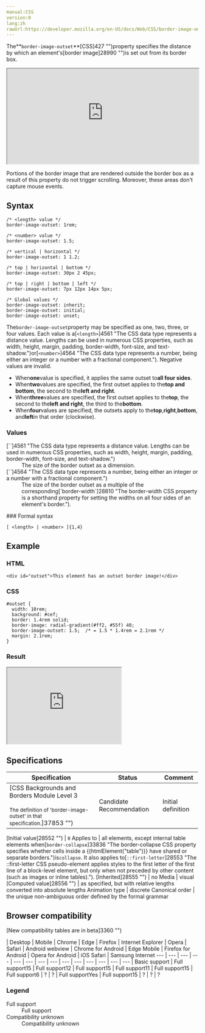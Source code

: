 ```yaml
---
manual:CSS
version:0
lang:zh
rawUrl:https://developer.mozilla.org/en-US/docs/Web/CSS/border-image-outset
---
```






The**`border-image-outset`**[CSS]427 "")property specifies the distance by which an element&#39;s[border image]28990 "")is set out from its border box.

<iframe src='https://interactive-examples.mdn.mozilla.net/pages/css/border-image-outset.html' width='100%' height='250'></iframe>


Portions of the border image that are rendered outside the border box as a result of this property do not trigger scrolling. Moreover, these areas don&#39;t capture mouse events.


## Syntax<a name="Syntax"></a>

```
/* <length> value */
border-image-outset: 1rem;

/* <number> value */
border-image-outset: 1.5;

/* vertical | horizontal */
border-image-outset: 1 1.2;

/* top | horizontal | bottom */
border-image-outset: 30px 2 45px;

/* top | right | bottom | left */
border-image-outset: 7px 12px 14px 5px;

/* Global values */
border-image-outset: inherit;
border-image-outset: initial;
border-image-outset: unset;
```


The`border-image-outset`property may be specified as one, two, three, or four values. Each value is a[`<length>`]4561 "The <length> CSS data type represents a distance value. Lengths can be used in numerous CSS properties, such as width, height, margin, padding, border-width, font-size, and text-shadow.")or[`<number>`]4564 "The <number> CSS data type represents a number, being either an integer or a number with a fractional component."). Negative values are invalid.


* When**one**value is specified, it applies the same outset to**all four sides**.
* When**two**values are specified, the first outset applies to the**top and bottom**, the second to the**left and right**.
* When**three**values are specified, the first outset applies to the**top**, the second to the**left and right**, the third to the**bottom**.
* When**four**values are specified, the outsets apply to the**top**,**right**,**bottom**, and**left**in that order (clockwise).

### Values<a name="Values"></a>
<dl><dt id=''>[`<length>`]4561 "The <length> CSS data type represents a distance value. Lengths can be used in numerous CSS properties, such as width, height, margin, padding, border-width, font-size, and text-shadow.")</dt><dd>The size of the border outset as a dimension.</dd><dt id=''>[`<number>`]4564 "The <number> CSS data type represents a number, being either an integer or a number with a fractional component.")</dt><dd>The size of the border outset as a multiple of the corresponding[`border-width`]28810 "The border-width CSS property is a shorthand property for setting the widths on all four sides of an element's border.").</dd></dl>
### Formal syntax<a name="Formal_syntax"></a>

```
[ <length> | <number> ]{1,4}
```

## Example<a name="Example"></a>

### HTML<a name="HTML"></a>

```
<div id="outset">This element has an outset border image!</div>
```

### CSS<a name="CSS"></a>

```
#outset {
  width: 10rem;
  background: #cef;
  border: 1.4rem solid;
  border-image: radial-gradient(#ff2, #55f) 40;
  border-image-outset: 1.5;  /* = 1.5 * 1.4rem = 2.1rem */
  margin: 2.1rem;
}
```

### Result<a name="Result"></a>


<iframe src='https://mdn.mozillademos.org/en-US/docs/Web/CSS/border-image-outset$samples/Example?revision=1360987' width='auto' height='200'></iframe>



## Specifications<a name="Specifications"></a>

Specification | Status | Comment 
 ---  |  ---  |  ---  | 
[CSS Backgrounds and Borders Module Level 3<br></br><small>The definition of &#39;border-image-outset&#39; in that specification.</small>]37853 "") | Candidate Recommendation | Initial definition 


[Initial value]28552 "") | `0` 
Applies to | all elements, except internal table elements when[`border-collapse`]33836 "The border-collapse CSS property specifies whether cells inside a {{htmlElement("table")}} have shared or separate borders.")is`collapse`. It also applies to[`::first-letter`]28553 "The ::first-letter CSS pseudo-element applies styles to the first letter of the first line of a block-level element, but only when not preceded by other content (such as images or inline tables)."). 
[Inherited]28555 "") | no 
Media | visual 
[Computed value]28556 "") | as specified, but with relative lengths converted into absolute lengths 
Animation type | discrete 
Canonical order | the unique non-ambiguous order defined by the formal grammar 



## Browser compatibility<a name="Browser_compatibility"></a>
[New compatibility tables are in beta<i></i>]3360 "")

 | <abbr>Desktop<i></i></abbr> | <abbr>Mobile<i></i></abbr> 
 | <abbr>Chrome<i></i></abbr> | <abbr>Edge<i></i></abbr> | <abbr>Firefox<i></i></abbr> | <abbr>Internet Explorer<i></i></abbr> | <abbr>Opera<i></i></abbr> | <abbr>Safari<i></i></abbr> | <abbr>Android webview<i></i></abbr> | <abbr>Chrome for Android<i></i></abbr> | <abbr>Edge Mobile<i></i></abbr> | <abbr>Firefox for Android<i></i></abbr> | <abbr>Opera for Android<i></i></abbr> | <abbr>iOS Safari<i></i></abbr> | <abbr>Samsung Internet<i></i></abbr> 
 ---  |  ---  |  ---  |  ---  |  ---  |  ---  |  ---  |  ---  |  ---  |  ---  |  ---  |  ---  |  ---  |  ---  | 
Basic support | <abbr>Full support</abbr>15 | <abbr>Full support</abbr>12 | <abbr>Full support</abbr>15 | <abbr>Full support</abbr>11 | <abbr>Full support</abbr>15 | <abbr>Full support</abbr>6 | <abbr>?</abbr> | <abbr>?</abbr> | <abbr>Full support</abbr>Yes | <abbr>Full support</abbr>15 | <abbr>?</abbr> | <abbr>?</abbr> | <abbr>?</abbr> 


### Legend<a name="Legend"></a>
<dl><dt id=''><abbr>Full support</abbr></dt><dd>Full support</dd><dt id=''><abbr>Compatibility unknown</abbr></dt><dd>Compatibility unknown</dd></dl>



